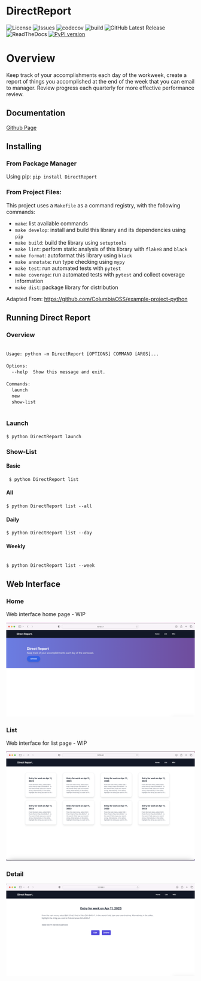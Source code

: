 # DirectReport

![License](https://img.shields.io/github/license/chriswebb09/DirectReport)
![Issues](https://img.shields.io/github/issues/chriswebb09/DirectReport)
![codecov](https://codecov.io/gh/chriswebb09/DirectReport/branch/main/graph/badge.svg?token=E802G1JVJ5)
![build](https://github.com/chriswebb09/DirectReport/actions/workflows/build.yml/badge.svg)
![GitHub Latest Release](https://img.shields.io/github/v/release/chriswebb09/DirectReport?logo=github)
![ReadTheDocs](https://readthedocs.org/projects/directreport/badge/?version=latest)
[![PyPI version](https://badge.fury.io/py/DirectReport.svg)](https://badge.fury.io/py/DirectReport)


# Overview

Keep track of your accomplishments each day of the workweek, create a report of things you accomplished at the end of the week that you can email to manager.  Review progress each quarterly for more effective performance review.

## Documentation 

[Github Page](https://chriswebb09.github.io/DirectReport/)

## Installing

### From Package Manager 

Using pip: 
`pip install DirectReport`

### From Project Files: 

This project uses a `Makefile` as a command registry, with the following commands:
- `make`: list available commands
- `make develop`: install and build this library and its dependencies using `pip`
- `make build`: build the library using `setuptools`
- `make lint`: perform static analysis of this library with `flake8` and `black`
- `make format`: autoformat this library using `black`
- `make annotate`: run type checking using `mypy`
- `make test`: run automated tests with `pytest`
- `make coverage`: run automated tests with `pytest` and collect coverage information
- `make dist`: package library for distribution

Adapted From: https://github.com/ColumbiaOSS/example-project-python

## Running Direct Report

### Overview

```

Usage: python -m DirectReport [OPTIONS] COMMAND [ARGS]...

Options:
  --help  Show this message and exit.

Commands:
  launch
  new
  show-list
  
```

### Launch

```
$ python DirectReport launch
```

### Show-List


#### Basic

```
 $ python DirectReport list
```


#### All

```
$ python DirectReport list --all
 ```
 
#### Daily
 
 ```
$ python DirectReport list --day
```

#### Weekly

```

$ python DirectReport list --week

```

## Web Interface

### Home

Web interface home page - WIP

![Screenshot home page for web interface.](DirectReport/assets/web_interface.png)

### List

Web interface for list page - WIP

![Screenshot list page for web interface.](DirectReport/assets/web_interface2.png)

### Detail

![Screenshot detail page for web interface.](DirectReport/assets/web_interface4.png)

